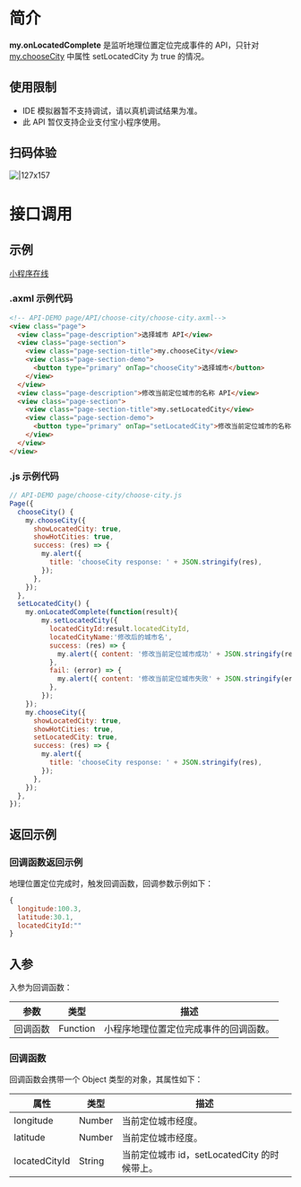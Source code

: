 # 简介
**my.onLocatedComplete** 是监听地理位置定位完成事件的 API，只针对 [my.chooseCity](https://opendocs.alipay.com/mini/006l3p) 中属性 setLocatedCity 为 true 的情况。

## 使用限制

- IDE 模拟器暂不支持调试，请以真机调试结果为准。
- 此 API 暂仅支持企业支付宝小程序使用。

## 扫码体验

![|127x157](https://mdn.alipayobjects.com/afts/img/A*uGCmRImDNksq0wpOl9aflwBkAa8wAA/original?bz=openpt_doc&t=2sNXA_LmBkuW7-CwiT-HUAAAAABkMK8AAAAA#align=left&display=inline&height=157&margin=%5Bobject%20Object%5D&originHeight=157&originWidth=127&status=done&style=none&width=127)

# 接口调用

## 示例

[小程序在线](https://opendocs.alipay.com/examples/156c8058-9de0-4016-bd5c-0999188202a0) 

### .axml 示例代码

```html
<!-- API-DEMO page/API/choose-city/choose-city.axml-->
<view class="page">
  <view class="page-description">选择城市 API</view>
  <view class="page-section">
    <view class="page-section-title">my.chooseCity</view>
    <view class="page-section-demo">
      <button type="primary" onTap="chooseCity">选择城市</button>
    </view>
  </view>
  <view class="page-description">修改当前定位城市的名称 API</view>
  <view class="page-section">
    <view class="page-section-title">my.setLocatedCity</view>
    <view class="page-section-demo">
      <button type="primary" onTap="setLocatedCity">修改当前定位城市的名称</button>
    </view>
  </view>
</view>
```

### .js 示例代码

```javascript
// API-DEMO page/choose-city/choose-city.js
Page({
  chooseCity() {
    my.chooseCity({
      showLocatedCity: true,
      showHotCities: true,
      success: (res) => {
        my.alert({
          title: 'chooseCity response: ' + JSON.stringify(res),
        });
      },
    });
  },
  setLocatedCity() {
    my.onLocatedComplete(function(result){
        my.setLocatedCity({
          locatedCityId:result.locatedCityId,
          locatedCityName:'修改后的城市名', 
          success: (res) => {
            my.alert({ content: '修改当前定位城市成功' + JSON.stringify(res), });
          },
          fail: (error) => {
            my.alert({ content: '修改当前定位城市失败' + JSON.stringify(error), });
          },
        });
    });
    my.chooseCity({
      showLocatedCity: true,
      showHotCities: true,
      setLocatedCity: true,
      success: (res) => {
        my.alert({
          title: 'chooseCity response: ' + JSON.stringify(res),
        });
      },
    });
  },
});
```

## 返回示例

### 回调函数返回示例

地理位置定位完成时，触发回调函数，回调参数示例如下：
```javascript
{
  longitude:100.3,
  latitude:30.1,
  locatedCityId:""
}
```

## 入参

入参为回调函数：

| **参数** | **类型** | **描述** |
| --- | --- | --- |
| 回调函数 | Function | 小程序地理位置定位完成事件的回调函数。 |

### 回调函数

回调函数会携带一个 Object 类型的对象，其属性如下：

| **属性** | **类型** | **描述** |
| --- | --- | --- |
| longitude | Number | 当前定位城市经度。 |
| latitude | Number | 当前定位城市经度。 |
| locatedCityId | String | 当前定位城市 id，setLocatedCity 的时候带上。 |
